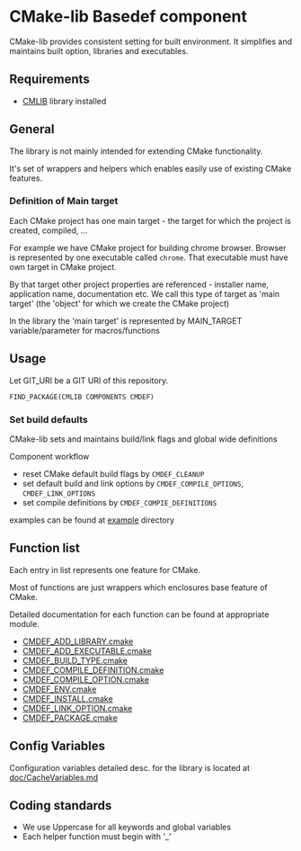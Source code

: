 
# CMake-lib Basedef component

CMake-lib provides consistent setting for built environment.
It simplifies and maintains built option, libraries and executables.

## Requirements

- [CMLIB] library installed 

## General

The library is not mainly intended for extending CMake functionality.

It's set of wrappers and helpers which enables easily use of existing CMake
features.

### Definition of Main target

Each CMake project has one main target - the target for which the project is
created, compiled, ...

For example we have CMake project for building chrome browser.
Browser is represented by one executable called `chrome`. That executable
must have own target in CMake project.

By that target other project properties are referenced - installer name, application name, documentation etc.
We call this type of target as 'main target' (the 'object' for which we
create the CMake project)

In the library the 'main target' is represented by MAIN_TARGET variable/parameter for macros/functions

## Usage

Let GIT_URI be a GIT URI of this repository.

	FIND_PACKAGE(CMLIB COMPONENTS CMDEF)

### Set build defaults

CMake-lib sets and maintains build/link flags and global wide definitions

Component workflow

- reset CMake default build flags by `CMDEF_CLEANUP`
- set default build and link options  by `CMDEF_COMPILE_OPTIONS`, `CMDEF_LINK_OPTIONS`
- set compile definitions by `CMDEF_COMPIE_DEFINITIONS`

examples can be found at [example] directory

## Function list

Each entry in list represents one feature for CMake.

Most of functions are just wrappers which enclosures base feature of
CMake.

Detailed documentation for each function can be found at appropriate module.

- [CMDEF_ADD_LIBRARY.cmake]
- [CMDEF_ADD_EXECUTABLE.cmake]
- [CMDEF_BUILD_TYPE.cmake]
- [CMDEF_COMPILE_DEFINITION.cmake]
- [CMDEF_COMPILE_OPTION.cmake]
- [CMDEF_ENV.cmake]
- [CMDEF_INSTALL.cmake]
- [CMDEF_LINK_OPTION.cmake]
- [CMDEF_PACKAGE.cmake]

## Config Variables

Configuration variables detailed desc. for the library is located at [doc/CacheVariables.md]

## Coding standards

- We use Uppercase for all keywords and global variables
- Each helper function must begin with '_'

[CMLIB]: https://github.com/cmakelib/cmakelib

[CMDEF_ADD_LIBRARY.cmake]: system_modules/CMDEF_ADD_LIBRARY.cmake
[CMDEF_ADD_EXECUTABLE.cmake]: system_modules/CMDEF_ADD_EXECUTABLE.cmake
[CMDEF_BUILD_TYPE.cmake]: system_modules/CMDEF_BUILD_TYPE.cmake
[CMDEF_COMPILE_DEFINITION.cmake]: system_modules/CMDEF_COMPILE_DEFINITION.cmake
[CMDEF_COMPILE_OPTION.cmake]: system_modules/CMDEF_COMPILE_OPTION.cmake
[CMDEF_ENV.cmake]: system_modules/CMDEF_ENV.cmake
[CMDEF_INSTALL.cmake]: system_modules/CMDEF_INSTALL.cmake
[CMDEF_LINK_OPTION.cmake]: system_modules/CMDEF_LINK_OPTION.cmake
[CMDEF_PACKAGE.cmake]: system_modules/CMDEF_PACKAGE.cmake
[doc/CacheVariables.md]: doc/CacheVariables.md
[example]: example/
